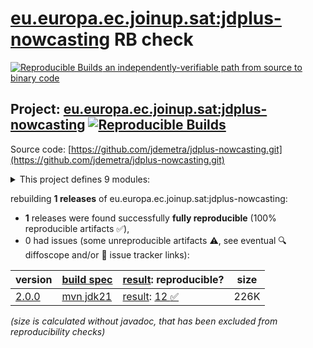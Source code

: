 [eu.europa.ec.joinup.sat:jdplus-nowcasting](https://central.sonatype.com/artifact/eu.europa.ec.joinup.sat/jdplus-nowcasting/versions) RB check
=======

[![Reproducible Builds](https://reproducible-builds.org/images/logos/rb.svg) an independently-verifiable path from source to binary code](https://reproducible-builds.org/)

## Project: [eu.europa.ec.joinup.sat:jdplus-nowcasting](https://central.sonatype.com/artifact/eu.europa.ec.joinup.sat/jdplus-nowcasting/versions) [![Reproducible Builds](https://img.shields.io/endpoint?url=https://raw.githubusercontent.com/jvm-repo-rebuild/reproducible-central/master/content/eu/europa/ec/joinup/sat/jdplus-nowcasting/badge.json)](https://github.com/jvm-repo-rebuild/reproducible-central/blob/master/content/eu/europa/ec/joinup/sat/jdplus-nowcasting/README.md)

Source code: [https://github.com/jdemetra/jdplus-nowcasting.git](https://github.com/jdemetra/jdplus-nowcasting.git)

<details><summary>This project defines 9 modules:</summary>

* [eu.europa.ec.joinup.sat:jdplus-dfm-base-api](https://central.sonatype.com/artifact/eu.europa.ec.joinup.sat/jdplus-dfm-base-api/2.0.0)
* [eu.europa.ec.joinup.sat:jdplus-dfm-base-core](https://central.sonatype.com/artifact/eu.europa.ec.joinup.sat/jdplus-dfm-base-core/2.0.0)
* [eu.europa.ec.joinup.sat:jdplus-dfm-base-parent](https://central.sonatype.com/artifact/eu.europa.ec.joinup.sat/jdplus-dfm-base-parent/2.0.0)
* [eu.europa.ec.joinup.sat:jdplus-dfm-base-r](https://central.sonatype.com/artifact/eu.europa.ec.joinup.sat/jdplus-dfm-base-r/2.0.0)
* [eu.europa.ec.joinup.sat:jdplus-nowcasting](https://central.sonatype.com/artifact/eu.europa.ec.joinup.sat/jdplus-nowcasting/2.0.0)
* [eu.europa.ec.joinup.sat:jdplus-nowcasting-base](https://central.sonatype.com/artifact/eu.europa.ec.joinup.sat/jdplus-nowcasting-base/2.0.0)
* [eu.europa.ec.joinup.sat:jdplus-nowcasting-bom](https://central.sonatype.com/artifact/eu.europa.ec.joinup.sat/jdplus-nowcasting-bom/2.0.0)
* [eu.europa.ec.joinup.sat:jdplus-nowcasting-cli](https://central.sonatype.com/artifact/eu.europa.ec.joinup.sat/jdplus-nowcasting-cli/2.0.0)
* [eu.europa.ec.joinup.sat:jdplus-nowcasting-desktop](https://central.sonatype.com/artifact/eu.europa.ec.joinup.sat/jdplus-nowcasting-desktop/2.0.0)
</details>

rebuilding **1 releases** of eu.europa.ec.joinup.sat:jdplus-nowcasting:
- **1** releases were found successfully **fully reproducible** (100% reproducible artifacts :white_check_mark:),
- 0 had issues (some unreproducible artifacts :warning:, see eventual :mag: diffoscope and/or :memo: issue tracker links):

| version | [build spec](/BUILDSPEC.md) | [result](https://reproducible-builds.org/docs/jvm/): reproducible? | size |
| -- | --------- | ------ | -- |
| [2.0.0](https://central.sonatype.com/artifact/eu.europa.ec.joinup.sat/jdplus-nowcasting/2.0.0/pom) | [mvn jdk21](jdplus-nowcasting-2.0.0.buildspec) | [result](jdplus-nowcasting-2.0.0.buildinfo): [12 :white_check_mark: ](jdplus-nowcasting-2.0.0.buildcompare) | 226K |

<i>(size is calculated without javadoc, that has been excluded from reproducibility checks)</i>
